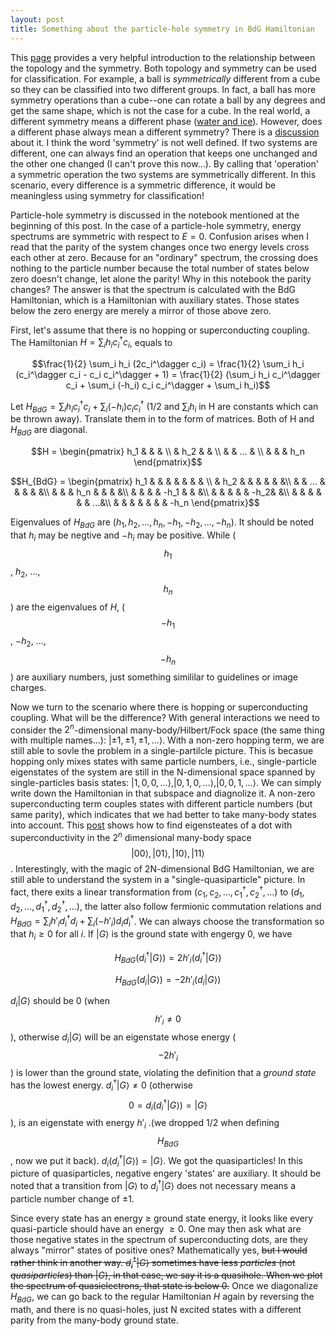 ```yaml
---
layout: post
title: Something about the particle-hole symmetry in BdG Hamiltonian
---
```

This [page](https://topocondmat.org/w1_topointro/0d.html) provides a very helpful introduction to the relationship between the topology and the symmetry. Both topology and symmetry can be used for classification. For example, a ball is _symmetrically_ different from a cube so they can be classified into two different groups. In fact, a ball has more symmetry operations than a cube--one can rotate a ball by any degrees and get the same shape, which is not the case for a cube. In the real world, a different symmetry means a different phase ([water and ice](http://www.lassp.cornell.edu/sethna/OrderParameters/BrokenSymmetry.html)). However, does a different phase always mean a different symmetry? There is a [discussion](https://physics.stackexchange.com/questions/105166/symmetry-breaking-and-phase-transition) about it. I think the word 'symmetry' is not well defined. If two systems are different, one can always find an operation that keeps one unchanged and the other one changed (I can't prove this now...). By calling that 'operation' a symmetric operation the two systems are symmetrically different. In this scenario, every difference is a symmetric difference, it would be meaningless using symmetry for classification!

Particle-hole symmetry is discussed in the notebook mentioned at the beginning of this post. In the case of a particle-hole symmetry, energy spectrums are symmetric with respect to $E = 0$. Confusion arises when I read that the parity of the system changes once two energy levels cross each other at zero. Because for an "ordinary" spectrum, the crossing does nothing to the particle number because the total number of states below zero doesn't change, let alone the parity! Why in this notebook the parity changes? The answer is that the spectrum is calculated with the BdG Hamiltonian, which is a Hamiltonian with auxiliary states. Those states below the zero energy are merely a mirror of those above zero.

First, let's assume that there is no hopping or superconducting coupling. The Hamiltonian $H = \sum_{i} h_{i} c_{i}^{\dagger} c_{i}$, equals to 

$$\frac{1}{2} \sum_i h_i (2c_i^\dagger c_i) = \frac{1}{2} \sum_i h_i (c_i^\dagger c_i - c_i c_i^\dagger + 1) = \frac{1}{2} (\sum_i h_i c_i^\dagger c_i + \sum_i (-h_i) c_i c_i^\dagger + \sum_i h_i)$$

Let $H_{BdG} = \sum_i h_i c_i^\dagger c_i + \sum_i (-h_i) c_i c_i^\dagger$ (1/2 and $\sum_i h_i$ in H are constants which can be thrown away). Translate them in to the form of matrices. Both of H and $H_{BdG}$ are diagonal.

$$H = \begin{pmatrix} h_1 &   &   & \\   & h_2 &   & \\   &   & ... &   \\   &   &   & h_n \end{pmatrix}$$



$$H_{BdG} = \begin{pmatrix}
  h_1 &   &   &  & & & & \\
    &  h_2 &   &  & & & &\\
    &   &  ...  &  & & & &\\
    &   &   & h_n & & & &\\
    &   &   &  & -h_1 & & &\\
    &   &   &  & & -h_2& &\\
    &   &   &  & & & ...&\\
    &   &   &  & & & & -h_n
\end{pmatrix}$$

Eigenvalues of $H_{BdG}$ are $(h_1,h_2,...,h_n,-h_1,-h_2,...,-h_n)$. It should be noted that $h_i$ may be negtive and $-h_i$ may be positive. While ($$h_1$$, $h_2$, ..., $$h_n$$) are the eigenvalues of $H$, ($$-h_1$$, $-h_2$, ..., $$-h_n$$) are auxiliary numbers, just something simililar to guidelines or image charges.


Now we turn to the scenario where there is hopping or superconducting coupling. What will be the difference? With general interactions we need to consider the $2^n$-dimensional many-body/Hilbert/Fock space (the same thing with multiple names...): ${\lvert\pm1,\pm1,\pm1,...\rangle}$. With a non-zero hopping term, we are still able to sovle the problem in a single-partilcle picture. This is becasue hopping only mixes states with same particle numbers, i.e., single-particle eigenstates of the system are still in the N-dimensional space spanned by single-particles basis states: $\lvert1,0,0,...\rangle$,$\lvert0,1,0,...\rangle$,$\lvert0,0,1,...\rangle$. We can simply write down the Hamiltonian in that subspace and diagnolize it. A non-zero superconducting term couples states with different particle numbers (but same parity), which indicates that we had better to take many-body states into account. This [post](https://cover-me.github.io/2020/05/08/The-phase-diagram-of-a-single-dot-coupled-to-a-superconductor.html) shows how to find eigensteates of a dot with superconductivity in the $2^n$ dimensional many-body space $${\lvert 00⟩,\lvert 01⟩,\lvert 10⟩,\lvert 11⟩}$$. Interestingly, with the magic of 2N-dimensional BdG Hamiltonian, we are still able to understand the system in a "single-quasiparticle" picture. In fact, there exits a linear transformation from $(c_1, c_2, ..., c_1^\dagger, c_2^\dagger, ...)$ to $(d_1, d_2, ..., d_1^\dagger, d_2^\dagger, ...)$, the latter also follow fermionic commutation relations and $H_{BdG} = \sum_i h'_i d_i^\dagger d_i + \sum_i (-h'_i) d_i d_i^\dagger$. We can always choose the transformation so that $h_i \geq 0$ for all $i$. If $\lvert G\rangle$ is the ground state with engergy $0$, we have

$$H_{BdG} (d_i^\dagger \lvert G\rangle) = 2 h'_i (d_i^\dagger \lvert G\rangle)$$

$$H_{BdG} (d_i \lvert G\rangle) = - 2 h'_i (d_i \lvert G\rangle)$$

$d_i \lvert G\rangle$ should be 0 (when $$h'_i \neq 0$$), otherwise $d_i \lvert G\rangle$ will be an eigenstate whose energy ($$-2 h'_i$$) is lower than the ground state, violating the definition that a _ground state_ has the lowest energy. $d_i^\dagger \lvert G\rangle \neq 0$ (otherwise $$0 = d_i (d_i^\dagger \lvert G \rangle) = \lvert G \rangle$$), is an eigenstate with energy $h'_i$ .(we dropped 1/2 when defining $$H_{BdG}$$, now we put it back). $d_i (d_i^\dagger \lvert G \rangle) = \lvert G \rangle$. We got the quasiparticles! In this picture of quasiparticles, negative engery 'states' are auxiliary. It should be noted that a transition from $\lvert G \rangle$ to $d_i^\dagger \lvert G \rangle$ does not necessary means a particle number change of $\pm 1$.

Since every state has an energy $\geq$ ground state energy, it looks like every quasi-particle should have an energy $\geq 0$. One may then ask what are those negative states in the spectrum of superconducting dots, are they always "mirror" states of positive ones? Mathematically yes, ~~but I would rather think in another way. $d_i^\dagger \lvert G\rangle$ sometimes have less _particles_ (not _quasiparticles_) than $\lvert G\rangle$, in that case, we say it is a quasihole. When we plot the spectrum of quasielectrons, that state is below 0.~~ Once we diagonalize $H_{BdG}$, we can go back to the regular Hamiltonian $H$ again by reversing the math, and there is no quasi-holes, just N excited states with a different parity from the many-body ground state. 


